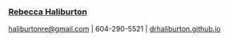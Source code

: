 ### [Rebecca Haliburton](https://www.linkedin.com/in/rhaliburton/)
haliburtonre@gmail.com | 604-290-5521 | [drhaliburton.github.io](https://drhaliburton.github.io)